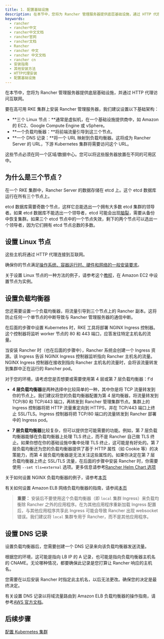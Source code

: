 ```yaml
---
title: 1. 配置基础设施
description: 在本节中，您将为 Rancher 管理服务器提供底层基础设施，通过 HTTP 代理进行互联网访问。要在高可用性 RKE 集群上安装 Rancher 管理服务器，我们建议设置以下基础架构：三个 Linux 节点、一个负载均衡器和一个 DNS 记录。
keywords:
  - rancher
  - rancher中文
  - rancher中文文档
  - rancher官网
  - rancher文档
  - Rancher
  - rancher 中文
  - rancher 中文文档
  - rancher cn
  - 安装指南
  - 其他安装方法
  - HTTP代理安装
  - 配置基础设施
---
```


在本节中，您将为 Rancher 管理服务器提供底层基础设施，并通过 HTTP 代理访问互联网。

要在高可用 RKE 集群上安装 Rancher 管理服务器，我们建议设置以下基础架构：

- **三个 Linux 节点：**通常是虚拟机，在一个基础设施提供商中，如 Amazon 的 EC2、Google Compute Engine 或 vSphere。
- **一个负载均衡器：**将前端流量引导到这三个节点。
- **一个 DNS 记录：**将一个 URL 映射到负载均衡器。这将成为 Rancher Server 的 URL，下游 Kubernetes 集群将需要访问这个 URL。

这些节点必须在同一个区域/数据中心。您可以将这些服务器放置在不同的可用区中。

## 为什么是三个节点？

在一个 RKE 集群中，Rancher Server 的数据存储在 etcd 上。这个 etcd 数据库运行在所有三个节点上。

etcd 数据库需要奇数个节点，这样它总能选出一个拥有大多数 etcd 集群的领导者。如果 etcd 数据库不能选出一个领导者，etcd 可能会出现[脑裂](https://www.quora.com/What-is-split-brain-in-distributed-systems)，需要从备份中恢复集群。如果三个 etcd 节点中的一个节点失效，剩下的两个节点可以选出一个领导者，因为它们拥有 etcd 节点总数的多数。

## 设置 Linux 节点

这些主机将通过 HTTP 代理连接到互联网。

确保你的节点满足[操作系统、容器运行时、硬件和网络的一般安装要求](/docs/rancher2.5/installation/requirements/)。

关于设置 Linux 节点的一种方法的例子，请参考这个[教程](/docs/rancher2.5/installation/resources/k8s-tutorials/infrastructure-tutorials/ec2-node/)，在 Amazon EC2 中设置节点为实例。

## 设置负载均衡器

您还需要设置一个负载均衡器，将流量引导到三个节点上的 Rancher 副本。这将防止任何一个单节点的中断导致与 Rancher 管理服务器的通信中断。

在后面的步骤中设置 Kubernetes 时，RKE 工具将部署 NGINX Ingress 控制器。这个控制器将监听 worker 节点的 80 和 443 端口，应答发往特定主机名的流量。

当安装 Rancher 时（也在后面的步骤中），Rancher 系统会创建一个 Ingress 资源。该 Ingress 告诉 NGINX Ingress 控制器监听指向 Rancher 主机名的流量。NGINX Ingress 控制器在接收到指向 Rancher 主机名的流量时，会将该流量转发到集群中正在运行的 Rancher pod。

对于您的环境，请考虑您是否想要或需要使用第 4 层或第 7 层负载均衡器：f'd

- **4 层负载均衡器**是两种选择中比较简单的一种，其中你是将 TCP 流量转发到你的节点上。我们建议将您的负载均衡器配置为第 4 层均衡器，将流量转发到 TCP/80 和 TCP/443 端口，再转发到 Rancher 管理集群节点。集群上的 Ingress 控制器将把 HTTP 流量重定向到 HTTPS，并在 TCP/443 端口上终止 SSL/TLS。Ingress 控制器将把 TCP/80 端口的流量转发到 Rancher 部署中的 Ingress pod。

- **7 层负载均衡器**比较复杂，但可以提供您可能需要的功能。例如，第 7 层负载均衡器能够在负载均衡器上处理 TLS 终止，而不是 Rancher 自己做 TLS 终止。如果你想在你的基础设施中集中处理 TLS 终止，这可能是有好处的。第 7 层负载均衡还为您的负载均衡器提供了基于 HTTP 属性（如 Cookie 等）的决策能力，而第 4 层负载均衡器是无法关注这些属性的。如果你决定在第 7 层负载均衡器上终止 SSL/TLS 流量，在后面的步骤中安装 Rancher 时，你需要使用 `--set tls=external` 选项。更多信息请参考[Rancher Helm Chart 选项](/docs/rancher2.5/installation/install-rancher-on-k8s/chart-options/#外部-tls-termination)

关于如何设置 NGINX 负载均衡器的例子，请参考[本页](/docs/rancher2.5/installation/resources/k8s-tutorials/infrastructure-tutorials/nginx/)

有关如何设置 Amazon ELB 网络负载均衡器的指南，请参阅[本页](/docs/rancher2.5/installation/resources/k8s-tutorials/infrastructure-tutorials/nlb/)

> **重要：**
> 安装后不要使用这个负载均衡器（即 `local` 集群 Ingress）来负载均衡除 Rancher 之外的应用程序。在为其他应用程序重新加载 Ingress 配置后，与其他应用程序共享此 Ingress 可能会导致 Rancher 出现 websocket 错误。我们建议将 `local` 集群专用于 Rancher，而不是其他应用程序。

## 设置 DNS 记录

设置负载均衡器后，您需要创建一个 DNS 记录来向该负载均衡器发送流量。

根据您的环境，这可能是指向 LB IP 的 A 记录，也可能是指向负载均衡器主机名的 CNAME。无论哪种情况，都要确保此记录是您打算让 Rancher 响应的主机名。

您需要在以后安装 Rancher 时指定此主机名，以后无法更改。确保您的决定是最终决定。

有关设置 DNS 记录以将域流量路由到 Amazon ELB 负载均衡器的操作指南，请参考[AWS 官方文档](https://docs.aws.amazon.com/Route53/latest/DeveloperGuide/routing-to-elb-load-balancer)。

## 后续步骤

[配置 Kubernetes 集群](../launch-kubernetes/)
